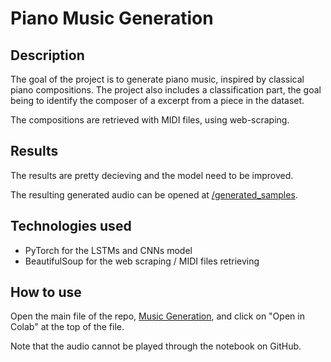 # Piano Music Generation
## Description
The goal of the project is to generate piano music, inspired by classical piano compositions. The project also includes a classification part, the goal being to identify the composer of a excerpt from a piece in the dataset.

The compositions are retrieved with MIDI files, using web-scraping.

## Results
The results are pretty decieving and the model need to be improved.

The resulting generated audio can be opened at [/generated_samples](https://github.com/timothewt/Piano_Music_Generation/tree/main/generated_samples).

## Technologies used
- PyTorch for the LSTMs and CNNs model
- BeautifulSoup for the web scraping / MIDI files retrieving

## How to use
Open the main file of the repo, [Music Generation](https://github.com/timothewt/Piano_Music_Generation/blob/main/Music_Generation.ipynb), and click on "Open in Colab" at the top of the file.

Note that the audio cannot be played through the notebook on GitHub.
